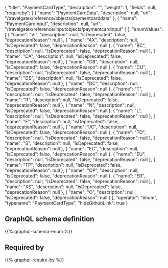 {
  "title": "PaymentCardType",
  "description": "",
  "weight": 1,
  "fields": null,
  "requireby": [
    {
      "name": "PaymentCardData",
      "description": null,
      "url": "/travelgatex/reference/objects/paymentcarddata"
    },
    {
      "name": "PaymentCardInput",
      "description": null,
      "url": "/travelgatex/reference/inputobjects/paymentcardinput"
    }
  ],
  "enumValues": [
    {
      "name": "VI",
      "description": null,
      "isDeprecated": false,
      "deprecationReason": null
    },
    {
      "name": "AX",
      "description": null,
      "isDeprecated": false,
      "deprecationReason": null
    },
    {
      "name": "BC",
      "description": null,
      "isDeprecated": false,
      "deprecationReason": null
    },
    {
      "name": "CA",
      "description": null,
      "isDeprecated": false,
      "deprecationReason": null
    },
    {
      "name": "CB",
      "description": null,
      "isDeprecated": false,
      "deprecationReason": null
    },
    {
      "name": "CU",
      "description": null,
      "isDeprecated": false,
      "deprecationReason": null
    },
    {
      "name": "DS",
      "description": null,
      "isDeprecated": false,
      "deprecationReason": null
    },
    {
      "name": "DC",
      "description": null,
      "isDeprecated": false,
      "deprecationReason": null
    },
    {
      "name": "T",
      "description": null,
      "isDeprecated": false,
      "deprecationReason": null
    },
    {
      "name": "R",
      "description": null,
      "isDeprecated": false,
      "deprecationReason": null
    },
    {
      "name": "N",
      "description": null,
      "isDeprecated": false,
      "deprecationReason": null
    },
    {
      "name": "L",
      "description": null,
      "isDeprecated": false,
      "deprecationReason": null
    },
    {
      "name": "E",
      "description": null,
      "isDeprecated": false,
      "deprecationReason": null
    },
    {
      "name": "JC",
      "description": null,
      "isDeprecated": false,
      "deprecationReason": null
    },
    {
      "name": "TO",
      "description": null,
      "isDeprecated": false,
      "deprecationReason": null
    },
    {
      "name": "S",
      "description": null,
      "isDeprecated": false,
      "deprecationReason": null
    },
    {
      "name": "EC",
      "description": null,
      "isDeprecated": false,
      "deprecationReason": null
    },
    {
      "name": "EU",
      "description": null,
      "isDeprecated": false,
      "deprecationReason": null
    },
    {
      "name": "TP",
      "description": null,
      "isDeprecated": false,
      "deprecationReason": null
    },
    {
      "name": "OP",
      "description": null,
      "isDeprecated": false,
      "deprecationReason": null
    },
    {
      "name": "ER",
      "description": null,
      "isDeprecated": false,
      "deprecationReason": null
    },
    {
      "name": "XS",
      "description": null,
      "isDeprecated": false,
      "deprecationReason": null
    },
    {
      "name": "O",
      "description": null,
      "isDeprecated": false,
      "deprecationReason": null
    }
  ],
  "operator": "enum",
  "typename": "PaymentCardType",
  "hideGithubLink": true
}
## GraphQL schema definition

{{% graphql-schema-enum %}}

## Required by

{{% graphql-require-by %}}
